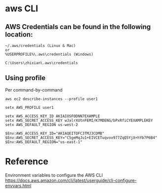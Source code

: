 # aws CLI


## AWS Credentials can be found in the following location:

    ~/.aws/credentials (Linux & Mac) 
    or
    %USERPROFILE%\.aws\credentials (Windows)

    C:\Users\zhixian\.aws\credentials

## Using profile

Per command-by-command

`aws ec2 describe-instances --profile user1`

`setx AWS_PROFILE user1`

```
setx AWS_ACCESS_KEY_ID AKIAIOSFODNN7EXAMPLE
setx AWS_SECRET_ACCESS_KEY wJalrXUtnFEMI/K7MDENG/bPxRfiCYEXAMPLEKEY
setx AWS_DEFAULT_REGION us-west-2
```

```
$Env:AWS_ACCESS_KEY_ID="AKIAQEITOFC3TMJ3CDMB"
$Env:AWS_SECRET_ACCESS_KEY="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"
$Env:AWS_DEFAULT_REGION="us-east-1"
```


# Reference

Environment variables to configure the AWS CLI
https://docs.aws.amazon.com/cli/latest/userguide/cli-configure-envvars.html